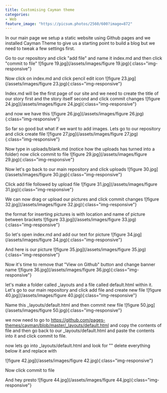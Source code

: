 ```yaml
---
title: Customising Cayman theme
categories:
- Web
feature_image: "https://picsum.photos/2560/600?image=872"
---
```


In our main page we setup a static website using Github pages and we installed Cayman Theme to give us a starting point to build a blog but we need to tweak a few settings first.

<!-- more -->


Go to our repository and click "add file" and name it index.md and then click "commit to file" ![figure 19.jpg](/assets/images/figure 19.jpg){:class="img-responsive"}  


Now click on index.md and click pencil edit icon ![figure 23.jpg](/assets/images/figure 23.jpg){:class="img-responsive"}  

Index.md will be the first page of our site and we need to create the title of our story first and the story itself second and click commit changes ![figure 24.jpg](/assets/images/figure 24.jpg){:class="img-responsive"}  

and now we have this ![figure 26.jpg](/assets/images/figure 26.jpg){:class="img-responsive"} 

So far so good but what if we want to add images. Lets go to our repository and click create file ![figure 27.jpg](/assets/images/figure 27.jpg){:class="img-responsive"}  

Now type in uploads/blank.md (notice how the uploads has turned into a folder) now click commit to file ![figure 29.jpg](/assets/images/figure 29.jpg){:class="img-responsive"}   

Now let's go back to our main repository and click uploads ![figure 30.jpg](/assets/images/figure 30.jpg){:class="img-responsive"}     

Click add file followed by upload file ![figure 31.jpg](/assets/images/figure 31.jpg){:class="img-responsive"} 

We can now drag or upload our pictures and click commit changes ![figure 32.jpg](/assets/images/figure 32.jpg){:class="img-responsive"} 

the format for inserting pictures is with location and name of picture between brackets  ![figure 33.jpg](/assets/images/figure 33.jpg){:class="img-responsive"} 

So let's open index.md and add our text for picture ![figure 34.jpg](/assets/images/figure 34.jpg){:class="img-responsive"} 

And here is our picture ![figure 35.jpg](/assets/images/figure 35.jpg){:class="img-responsive"} 

Now it's time to remove that "View on Github" button and change banner name  ![figure 36.jpg](/assets/images/figure 36.jpg){:class="img-responsive"} 

let's make a folder called _layouts and a file called default.html within it. Let's go to our main repository and click add file and create new file ![figure 40.jpg](/assets/images/figure 40.jpg){:class="img-responsive"}  

Name this _layouts/default.html and then commit new file ![figure 50.jpg](/assets/images/figure 50.jpg){:class="img-responsive"} 


we now need to go to <a href="https://github.com/pages-themes/cayman/blob/master/_layouts/default.html">https://github.com/pages-themes/cayman/blob/master/_layouts/default.html</a>
  and copy the contents of file and then go back to our _layouts/default.html and paste the contents into it and click commit to file. 

now lets go into _layouts/default.html and look for "</head>" delete everything below it and replace with 

![figure 42.jpg](/assets/images/figure 42.jpg){:class="img-responsive"}  


Now click commit to file 
 

And hey presto  ![figure 44.jpg](/assets/images/figure 44.jpg){:class="img-responsive"}  







  <script
  async
  src="https://utteranc.es/client.js"
  repo="<neil344>/<neil344.github.io>"
  issue-term="title"
  theme="github-light"
  crossorigin="anonymous"
></script>











